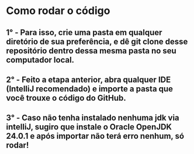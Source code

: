# Como rodar o código 
## 1° - Para isso, crie uma pasta em qualquer diretório de sua preferência, e dê git clone desse repositório dentro dessa mesma pasta no seu computador local.
## 2° - Feito a etapa anterior, abra qualquer IDE (IntelliJ recomendado) e importe a pasta que você trouxe o código do GitHub.
## 3° - Caso não tenha instalado nenhuma jdk via intelliJ, sugiro que instale o Oracle OpenJDK 24.0.1 e após importar não terá erro nenhum, só rodar!
